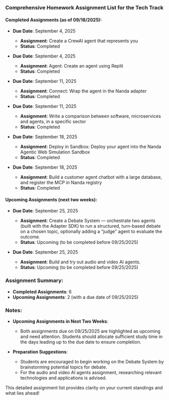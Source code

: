 ### Comprehensive Homework Assignment List for the Tech Track

#### Completed Assignments (as of 09/18/2025):
- **Due Date**: September 4, 2025
  - **Assignment**: Create a CrewAI agent that represents you
  - **Status**: Completed
  
- **Due Date**: September 4, 2025
  - **Assignment**: Agent: Create an agent using Replit
  - **Status**: Completed

- **Due Date**: September 11, 2025
  - **Assignment**: Connect: Wrap the agent in the Nanda adapter
  - **Status**: Completed

- **Due Date**: September 11, 2025
  - **Assignment**: Write a comparison between software, microservices and agents, in a specific sector
  - **Status**: Completed
  
- **Due Date**: September 18, 2025
  - **Assignment**: Deploy in Sandbox: Deploy your agent into the Nanda Agentic Web Simulation Sandbox
  - **Status**: Completed
  
- **Due Date**: September 18, 2025
  - **Assignment**: Build a customer agent chatbot with a large database, and register the MCP in Nanda registry
  - **Status**: Completed

#### Upcoming Assignments (next two weeks):
- **Due Date**: September 25, 2025
  - **Assignment**: Create a Debate System — orchestrate two agents (built with the Adapter SDK) to run a structured, turn-based debate on a chosen topic, optionally adding a “judge” agent to evaluate the outcome.
  - **Status**: Upcoming (to be completed before 09/25/2025)

- **Due Date**: September 25, 2025
  - **Assignment**: Build and try out audio and video AI agents.
  - **Status**: Upcoming (to be completed before 09/25/2025)

### Assignment Summary:
- **Completed Assignments**: 6
- **Upcoming Assignments**: 2 (with a due date of 09/25/2025)

### Notes:
- **Upcoming Assignments in Next Two Weeks**:
  - Both assignments due on 09/25/2025 are highlighted as upcoming and need attention. Students should allocate sufficient study time in the days leading up to the due date to ensure completion.

- **Preparation Suggestions**: 
  - Students are encouraged to begin working on the Debate System by brainstorming potential topics for debate.
  - For the audio and video AI agents assignment, researching relevant technologies and applications is advised.

This detailed assignment list provides clarity on your current standings and what lies ahead!